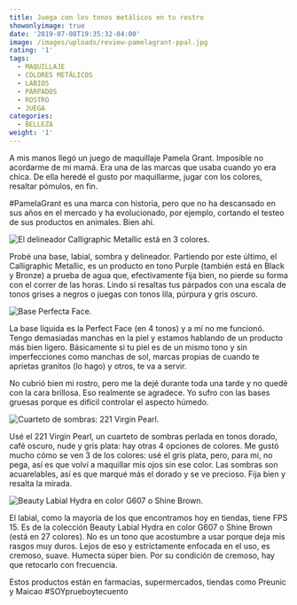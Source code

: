 ```yaml
---
title: Juega con los tonos metálicos en tu rostro
showonlyimage: true
date: '2019-07-08T19:35:32-04:00'
image: /images/uploads/review-pamelagrant-ppal.jpg
rating: '1'
tags:
  - MAQUILLAJE
  - COLORES METÁLICOS
  - LABIOS
  - PÁRPADOS
  - ROSTRO
  - JUEGA
categories:
  - BELLEZA
weight: '1'
---
```

A mis manos llegó un juego de maquillaje Pamela Grant. Imposible no acordarme de mi mamá. Era una de las marcas que usaba cuando yo era chica. De ella heredé el gusto por maquillarme, jugar con los colores, resaltar pómulos, en fin.

<!--more-->

\#PamelaGrant es una marca con historia, pero que no ha descansado en sus años en el mercado y ha evolucionado, por ejemplo, cortando el testeo de sus productos en animales. Bien ahí.

![El delineador Calligraphic Metallic está en 3 colores.](/images/uploads/review-pamelagrant-sombra-2.jpg)

Probé una base, labial, sombra y delineador. Partiendo por este último, el Calligraphic Metallic, es un producto en tono Purple (también está en Black y Bronze) a prueba de agua que, efectivamente fija bien, no pierde su forma con el correr de las horas. Lindo si resaltas tus párpados con una escala de tonos grises a negros o juegas con tonos lila, púrpura y gris oscuro.

![Base Perfecta Face.](/images/uploads/review-pamelagrant-base.jpg)

La base líquida es la Perfect Face (en 4 tonos) y a mí no me funcionó. Tengo demasiadas manchas en la piel y estamos hablando de un producto más bien ligero. Básicamente si tu piel es de un mismo tono y sin imperfecciones como manchas de sol, marcas propias de cuando te aprietas granitos (lo hago) y otros, te va a servir.

No cubrió bien mi rostro, pero me la dejé durante toda una tarde y no quedé con la cara brillosa. Eso realmente se agradece. Yo sufro con las bases gruesas porque es difícil controlar el aspecto húmedo.

![Cuarteto de sombras: 221 Virgin Pearl.](/images/uploads/review-pamelagrant-sombras.jpg)

Usé el 221 Virgin Pearl, un cuarteto de sombras perlada en tonos dorado, café oscuro, nude y gris plata: hay otras 4 opciones de colores. Me gustó mucho cómo se ven 3 de los colores: usé el gris plata, pero, para mí, no pega, así es que volví a maquillar mis ojos sin ese color. Las sombras son acuarelables, así es que marqué más el dorado y se ve precioso. Fija bien y resalta la mirada.

![Beauty Labial Hydra en color G607 o Shine Brown. ](/images/uploads/review-pamelagrant-labial.jpg)

El labial, como la mayoría de los que encontramos hoy en tiendas, tiene FPS 15. Es de la colección Beauty Labial Hydra en color G607 o Shine Brown (está en 27 colores). No es un tono que acostumbre a usar porque deja mis rasgos muy duros. Lejos de eso y estrictamente enfocada en el uso, es cremoso, suave. Humecta súper bien. Por su condición de cremoso, hay que retocarlo con frecuencia. 

Estos productos están en farmacias, supermercados, tiendas como Preunic y Maicao #SOYprueboytecuento
